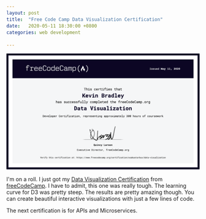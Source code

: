 ```yaml
---
layout: post
title:  "Free Code Camp Data Visualization Certification"
date:   2020-05-11 18:30:00 +0800
categories: web development

---
```


![image](/assets/DataVisCert.png)


I'm on a roll. I just got my [Data Visualization Certification](data-visualization) from [freeCodeCamp](https://www.freecodecamp.org). I have to admit, this one was really tough. The learning curve for D3 was pretty steep. The results are pretty amazing though. You can create beautiful interactive visualizations with just a few lines of code.

The next certification is for APIs and Microservices.
